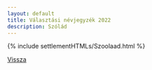 ```yaml
---
layout: default
title: Választási névjegyzék 2022
description: Szólád
---
```


{% include settlementHTMLs/Szoolaad.html %}

[Vissza](../)